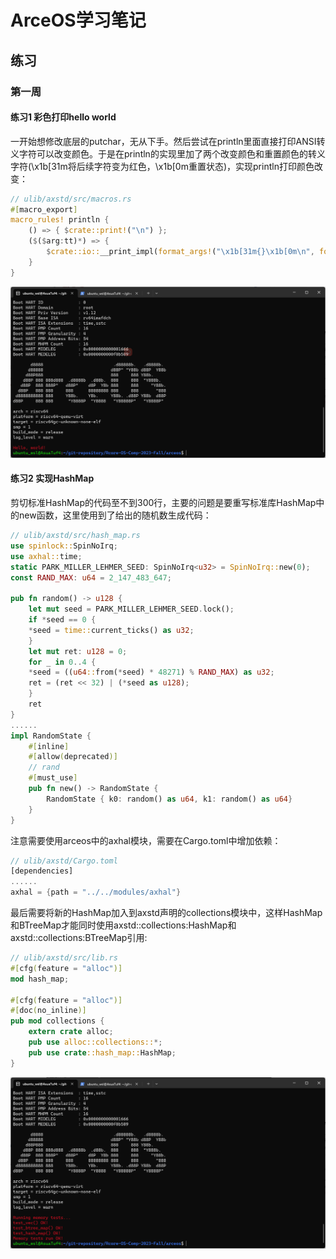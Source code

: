 # ArceOS学习笔记

## 练习

### 第一周

#### 练习1 彩色打印hello world

一开始想修改底层的putchar，无从下手。然后尝试在println里面直接打印ANSI转义字符可以改变颜色。于是在println的实现里加了两个改变颜色和重置颜色的转义字符(\x1b[31m将后续字符变为红色，\x1b[0m重置状态)，实现println打印颜色改变：

```rust
// ulib/axstd/src/macros.rs
#[macro_export]
macro_rules! println {
    () => { $crate::print!("\n") };
    ($($arg:tt)*) => {
        $crate::io::__print_impl(format_args!("\x1b[31m{}\x1b[0m\n", format_args!($($arg)*)));
    }
}
```

![img](imgs/exercise1.png)

#### 练习2 实现HashMap

剪切标准HashMap的代码至不到300行，主要的问题是要重写标准库HashMap中的new函数，这里使用到了给出的随机数生成代码：

```rust
// ulib/axstd/src/hash_map.rs
use spinlock::SpinNoIrq;
use axhal::time;
static PARK_MILLER_LEHMER_SEED: SpinNoIrq<u32> = SpinNoIrq::new(0);
const RAND_MAX: u64 = 2_147_483_647;

pub fn random() -> u128 {
    let mut seed = PARK_MILLER_LEHMER_SEED.lock();
    if *seed == 0 {
    *seed = time::current_ticks() as u32;
    }
    let mut ret: u128 = 0;
    for _ in 0..4 {
    *seed = ((u64::from(*seed) * 48271) % RAND_MAX) as u32;
    ret = (ret << 32) | (*seed as u128);
    }
    ret
}
......
impl RandomState {
    #[inline]
    #[allow(deprecated)]
    // rand
    #[must_use]
    pub fn new() -> RandomState {
        RandomState { k0: random() as u64, k1: random() as u64}
    }
}
```

注意需要使用arceos中的axhal模块，需要在Cargo.toml中增加依赖：

```rust
// ulib/axstd/Cargo.toml
[dependencies]
......
axhal = {path = "../../modules/axhal"}
```

最后需要将新的HashMap加入到axstd声明的collections模块中，这样HashMap和BTreeMap才能同时使用axstd::collections:HashMap和axstd::collections:BTreeMap引用:

```rust
// ulib/axstd/src/lib.rs
#[cfg(feature = "alloc")]
mod hash_map;

#[cfg(feature = "alloc")]
#[doc(no_inline)]
pub mod collections {
    extern crate alloc;
    pub use alloc::collections::*;
    pub use crate::hash_map::HashMap;
}
```
![img](imgs/exercise2.png)
